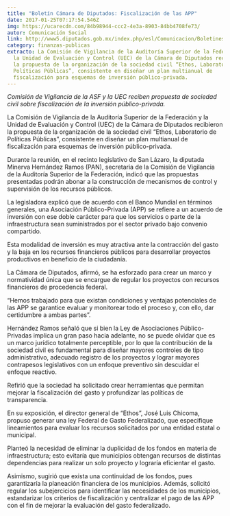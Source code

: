 ```yaml
---
title: "Boletín Cámara de Diputados: Fiscalización de las APP"
date: 2017-01-25T07:17:54.546Z
img: https://ucarecdn.com/84b98944-ccc2-4e3a-8903-84bb4708fe73/
autor: Comunicación Social
link: http://www5.diputados.gob.mx/index.php/esl/Comunicacion/Boletines/2017/Enero/25/2958-Comision-de-Vigilancia-de-la-ASF-y-la-UEC-reciben-propuesta-de-sociedad-civil-sobre-fiscalizacion-de-la-inversion-publico-privada
category: finanzas-publicas
extracto: La Comisión de Vigilancia de la Auditoría Superior de la Federación y
  la Unidad de Evaluación y Control (UEC) de la Cámara de Diputados recibieron
  la propuesta de la organización de la sociedad civil “Ethos, Laboratorio de
  Políticas Públicas”, consistente en diseñar un plan multianual de
  fiscalización para esquemas de inversión público-privada.
---
```

*Comisión de Vigilancia de la ASF y la UEC reciben propuesta de sociedad civil sobre fiscalización de la inversión público-privada.*

La Comisión de Vigilancia de la Auditoría Superior de la Federación y la Unidad de Evaluación y Control (UEC) de la Cámara de Diputados recibieron la propuesta de la organización de la sociedad civil “Ethos, Laboratorio de Políticas Públicas”, consistente en diseñar un plan multianual de fiscalización para esquemas de inversión público-privada.

Durante la reunión, en el recinto legislativo de San Lázaro, la diputada Minerva Hernández Ramos (PAN), secretaria de la Comisión de Vigilancia de la Auditoría Superior de la Federación, indicó que las propuestas presentadas podrán abonar a la construcción de mecanismos de control y supervisión de los recursos públicos.

La legisladora explicó que de acuerdo con el Banco Mundial en términos generales, una Asociación Público-Privada (APP) se refiere a un acuerdo de inversión con ese doble carácter para que los servicios o parte de la infraestructura sean suministrados por el sector privado bajo convenio compartido.

Esta modalidad de inversión es muy atractiva ante la contracción del gasto y la baja en los recursos financieros públicos para desarrollar proyectos productivos en beneficio de la ciudadanía.

La Cámara de Diputados, afirmó, se ha esforzado para crear un marco y normatividad única que se encargue de regular los proyectos con recursos financieros de procedencia federal.

“Hemos trabajado para que existan condiciones y ventajas potenciales de las APP se garantice evaluar y monitorear todo el proceso y, con ello, dar certidumbre a ambas partes”.

Hernández Ramos señaló que si bien la Ley de Asociaciones Público-Privadas implica un gran paso hacia adelante, no se puede olvidar que es un marco jurídico totalmente perceptible, por lo que la contribución de la sociedad civil es fundamental para diseñar mayores controles de tipo administrativo, adecuado registro de los proyectos y lograr mayores contrapesos legislativos con un enfoque preventivo sin descuidar el enfoque reactivo.

Refirió que la sociedad ha solicitado crear herramientas que permitan mejorar la fiscalización del gasto y profundizar las políticas de transparencia.

En su exposición, el director general de “Ethos”, José Luis Chicoma, propuso generar una ley Federal de Gasto Federalizado, que especifique lineamientos para evaluar los recursos solicitados por una entidad estatal o municipal.

Planteó la necesidad de eliminar la duplicidad de los fondos en materia de infraestructura; esto evitaría que municipios obtengan recursos de distintas dependencias para realizar un solo proyecto y lograría eficientar el gasto.

Asimismo, sugirió que exista una continuidad de los fondos, pues garantizaría la planeación financiera de los municipios. Además, solicitó regular los subejercicios para identificar las necesidades de los municipios, estandarizar los criterios de fiscalización y centralizar el pago de las APP con el fin de mejorar la evaluación del gasto federalizado.